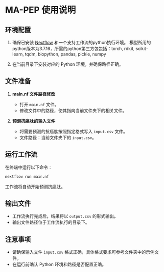# MA-PEP 使用说明

## 环境配置

1. 确保已安装 [Nextflow](https://www.nextflow.io/) 和一个支持工作流的python执行环境。
模型所用的python版本为3.7.16，所需的python第三方包包括：torch, rdkit, scikit-learn, tqdm, biopython, pandas, pickle, numpy

2. 在当前目录下安装对应的 Python 环境，并确保路径正确。

## 文件准备

1. **main.nf 文件路径修改**
   - 打开 `main.nf` 文件。
   - 修改文件中的路径，使其指向当前文件夹下的相关文件。

2. **预测抗癌肽的输入文件**
   - 将需要预测的抗癌肽按照指定格式写入 `input.csv` 文件。
   - 文件路径：当前文件夹下的 `input.csv`。

## 运行工作流

在终端中运行以下命令：

```bash
nextflow run main.nf
```

工作流将自动开始预测抗癌肽。

## 输出文件

- 工作流执行完成后，结果将以 `output.csv` 的形式输出。
- 输出文件路径位于工作流执行的目录下。

## 注意事项

- 请确保输入文件 `input.csv` 格式正确，具体格式要求可参考文件夹中的示例文件。
- 在运行前确认 Python 环境和路径是否配置正确。

